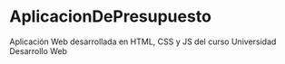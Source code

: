 # AplicacionDePresupuesto
Aplicación Web desarrollada en HTML, CSS y JS del curso Universidad Desarrollo Web
